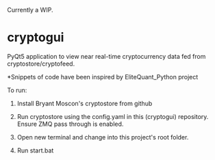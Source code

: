 Currently a WIP.

# cryptogui
PyQt5 application to view near real-time cryptocurrency data fed from cryptostore/cryptofeed.

*Snippets of code have been inspired by EliteQuant_Python project

To run:

1) Install Bryant Moscon's cryptostore from github

2) Run cryptostore using the config.yaml in this (cryptogui) repository. Ensure ZMQ pass through is enabled.

3) Open new terminal and change into this project's root folder.

4) Run start.bat

